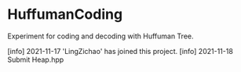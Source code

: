 # HuffumanCoding
Experiment for coding and decoding with Huffuman Tree.

[info] 2021-11-17 'LingZichao' has joined this project.
[info] 2021-11-18 Submit Heap.hpp